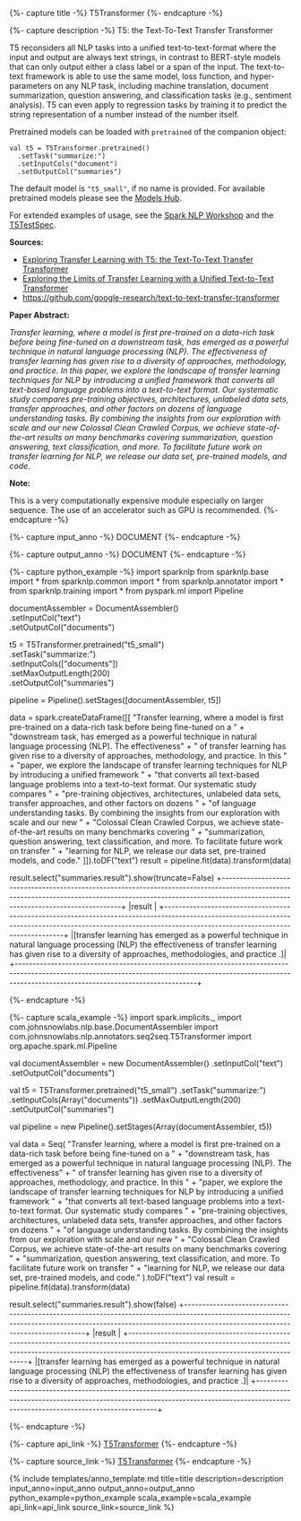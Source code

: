 {%- capture title -%}
T5Transformer
{%- endcapture -%}

{%- capture description -%}
T5: the Text-To-Text Transfer Transformer

T5 reconsiders all NLP tasks into a unified text-to-text-format where the input and output are always
text strings, in contrast to BERT-style models that can only output either a class label or a span of the input.
The text-to-text framework is able to use the same model, loss function, and hyper-parameters on any NLP task,
including machine translation, document summarization, question answering, and classification tasks
(e.g., sentiment analysis). T5 can even apply to regression tasks by training it to predict the string
representation of a number instead of the number itself.

Pretrained models can be loaded with `pretrained` of the companion object:
```
val t5 = T5Transformer.pretrained()
  .setTask("summarize:")
  .setInputCols("document")
  .setOutputCol("summaries")
```
The default model is `"t5_small"`, if no name is provided.
For available pretrained models please see the [Models Hub](https://nlp.johnsnowlabs.com/models?q=t5).

For extended examples of usage, see the [Spark NLP Workshop](https://github.com/JohnSnowLabs/spark-nlp-workshop/blob/master/tutorials/Certification_Trainings/Public/10.T5_Workshop_with_Spark_NLP.ipynb)
and the [T5TestSpec](https://github.com/JohnSnowLabs/spark-nlp/blob/master/src/test/scala/com/johnsnowlabs/nlp/annotators/seq2seq/T5TestSpec.scala).

**Sources:**
 - [Exploring Transfer Learning with T5: the Text-To-Text Transfer Transformer](https://ai.googleblog.com/2020/02/exploring-transfer-learning-with-t5.html)
 - [Exploring the Limits of Transfer Learning with a Unified Text-to-Text Transformer](https://arxiv.org/abs/1910.10683)
 - https://github.com/google-research/text-to-text-transfer-transformer

**Paper Abstract:**

*Transfer learning, where a model is first pre-trained on a data-rich task before being fine-tuned on a downstream
task, has emerged as a powerful technique in natural language processing (NLP). The effectiveness of transfer
learning has given rise to a diversity of approaches, methodology, and practice. In this paper, we explore the
landscape of transfer learning techniques for NLP by introducing a unified framework that converts all text-based
language problems into a text-to-text format. Our systematic study compares pre-training objectives, architectures,
unlabeled data sets, transfer approaches, and other factors on dozens of language understanding tasks. By combining
the insights from our exploration with scale and our new Colossal Clean Crawled Corpus, we achieve state-of-the-art
results on many benchmarks covering summarization, question answering, text classification, and more. To facilitate
future work on transfer learning for NLP, we release our data set, pre-trained models, and code.*

**Note:**

This is a very computationally expensive module especially on larger sequence.
The use of an accelerator such as GPU is recommended.
{%- endcapture -%}

{%- capture input_anno -%}
DOCUMENT
{%- endcapture -%}

{%- capture output_anno -%}
DOCUMENT
{%- endcapture -%}

{%- capture python_example -%}
import sparknlp
from sparknlp.base import *
from sparknlp.common import *
from sparknlp.annotator import *
from sparknlp.training import *
from pyspark.ml import Pipeline

documentAssembler = DocumentAssembler() \
    .setInputCol("text") \
    .setOutputCol("documents")

t5 = T5Transformer.pretrained("t5_small") \
    .setTask("summarize:") \
    .setInputCols(["documents"]) \
    .setMaxOutputLength(200) \
    .setOutputCol("summaries")

pipeline = Pipeline().setStages([documentAssembler, t5])

data = spark.createDataFrame([[
    "Transfer learning, where a model is first pre-trained on a data-rich task before being fine-tuned on a " +
      "downstream task, has emerged as a powerful technique in natural language processing (NLP). The effectiveness" +
      " of transfer learning has given rise to a diversity of approaches, methodology, and practice. In this " +
      "paper, we explore the landscape of transfer learning techniques for NLP by introducing a unified framework " +
      "that converts all text-based language problems into a text-to-text format. Our systematic study compares " +
      "pre-training objectives, architectures, unlabeled data sets, transfer approaches, and other factors on dozens " +
      "of language understanding tasks. By combining the insights from our exploration with scale and our new " +
      "Colossal Clean Crawled Corpus, we achieve state-of-the-art results on many benchmarks covering " +
      "summarization, question answering, text classification, and more. To facilitate future work on transfer " +
      "learning for NLP, we release our data set, pre-trained models, and code."
]]).toDF("text")
result = pipeline.fit(data).transform(data)

result.select("summaries.result").show(truncate=False)
+--------------------------------------------------------------------------------------------------------------------------------------------------------------------------------------------------------------+
|result                                                                                                                                                                                                        |
+--------------------------------------------------------------------------------------------------------------------------------------------------------------------------------------------------------------+
|[transfer learning has emerged as a powerful technique in natural language processing (NLP) the effectiveness of transfer learning has given rise to a diversity of approaches, methodologies, and practice .]|
+--------------------------------------------------------------------------------------------------------------------------------------------------------------------------------------------------------------+

{%- endcapture -%}

{%- capture scala_example -%}
import spark.implicits._
import com.johnsnowlabs.nlp.base.DocumentAssembler
import com.johnsnowlabs.nlp.annotators.seq2seq.T5Transformer
import org.apache.spark.ml.Pipeline

val documentAssembler = new DocumentAssembler()
  .setInputCol("text")
  .setOutputCol("documents")

val t5 = T5Transformer.pretrained("t5_small")
  .setTask("summarize:")
  .setInputCols(Array("documents"))
  .setMaxOutputLength(200)
  .setOutputCol("summaries")

val pipeline = new Pipeline().setStages(Array(documentAssembler, t5))

val data = Seq(
  "Transfer learning, where a model is first pre-trained on a data-rich task before being fine-tuned on a " +
    "downstream task, has emerged as a powerful technique in natural language processing (NLP). The effectiveness" +
    " of transfer learning has given rise to a diversity of approaches, methodology, and practice. In this " +
    "paper, we explore the landscape of transfer learning techniques for NLP by introducing a unified framework " +
    "that converts all text-based language problems into a text-to-text format. Our systematic study compares " +
    "pre-training objectives, architectures, unlabeled data sets, transfer approaches, and other factors on dozens " +
    "of language understanding tasks. By combining the insights from our exploration with scale and our new " +
    "Colossal Clean Crawled Corpus, we achieve state-of-the-art results on many benchmarks covering " +
    "summarization, question answering, text classification, and more. To facilitate future work on transfer " +
    "learning for NLP, we release our data set, pre-trained models, and code."
).toDF("text")
val result = pipeline.fit(data).transform(data)

result.select("summaries.result").show(false)
+--------------------------------------------------------------------------------------------------------------------------------------------------------------------------------------------------------------+
|result                                                                                                                                                                                                        |
+--------------------------------------------------------------------------------------------------------------------------------------------------------------------------------------------------------------+
|[transfer learning has emerged as a powerful technique in natural language processing (NLP) the effectiveness of transfer learning has given rise to a diversity of approaches, methodologies, and practice .]|
+--------------------------------------------------------------------------------------------------------------------------------------------------------------------------------------------------------------+

{%- endcapture -%}

{%- capture api_link -%}
[T5Transformer](https://nlp.johnsnowlabs.com/api/com/johnsnowlabs/nlp/annotators/seq2seq/T5Transformer)
{%- endcapture -%}

{%- capture source_link -%}
[T5Transformer](https://github.com/JohnSnowLabs/spark-nlp/tree/master/src/main/scala/com/johnsnowlabs/nlp/annotators/seq2seq/T5Transformer.scala)
{%- endcapture -%}

{% include templates/anno_template.md
title=title
description=description
input_anno=input_anno
output_anno=output_anno
python_example=python_example
scala_example=scala_example
api_link=api_link
source_link=source_link
%}